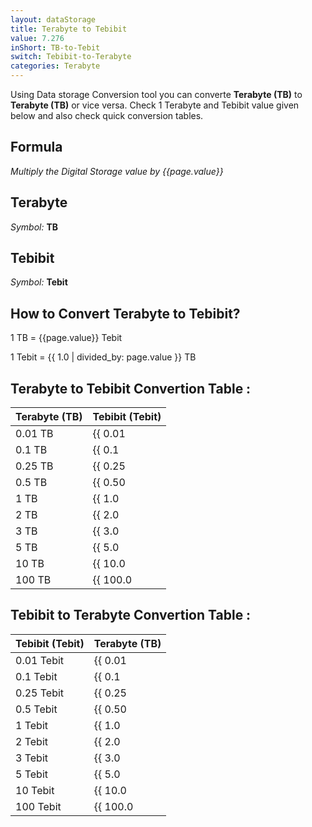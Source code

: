 ```yaml
---
layout: dataStorage
title: Terabyte to Tebibit
value: 7.276
inShort: TB-to-Tebit
switch: Tebibit-to-Terabyte
categories: Terabyte
---
```


Using Data storage Conversion tool you can converte **Terabyte (TB)** to **Terabyte (TB)** or vice versa. Check 1 Terabyte and Tebibit value given below and also check quick conversion tables.

## Formula
*Multiply the Digital Storage value by {{page.value}}*

## Terabyte
*Symbol:* **TB**

## Tebibit
*Symbol:* **Tebit**

## How to Convert Terabyte to Tebibit?

1 TB = {{page.value}} Tebit

1 Tebit = {{ 1.0 | divided_by: page.value }} TB


## Terabyte to Tebibit Convertion Table :

| Terabyte (TB) | Tebibit (Tebit) |
| ---- | ---- |
| 0.01 TB | {{ 0.01 | times: page.value }} Tebit |
| 0.1 TB | {{ 0.1 | times: page.value }} Tebit |
| 0.25 TB | {{ 0.25 | times: page.value }} Tebit |
| 0.5 TB | {{ 0.50 | times: page.value }} Tebit |
| 1 TB | {{ 1.0 | times: page.value }} Tebit |
| 2 TB | {{ 2.0 | times: page.value }} Tebit |
| 3 TB | {{ 3.0 | times: page.value }} Tebit |
| 5 TB | {{ 5.0 | times: page.value }} Tebit |
| 10 TB | {{ 10.0 | times: page.value }} Tebit |
| 100 TB | {{ 100.0 | times: page.value }} Tebit |

## Tebibit to Terabyte Convertion Table :

| Tebibit (Tebit) | Terabyte (TB) |
| ---- | ---- |
| 0.01 Tebit | {{ 0.01 | divided_by: page.value }} TB |
| 0.1 Tebit | {{ 0.1 | divided_by: page.value }} TB |
| 0.25 Tebit | {{ 0.25 | divided_by: page.value }} TB |
| 0.5 Tebit | {{ 0.50 | divided_by: page.value }} TB |
| 1 Tebit | {{ 1.0 | divided_by: page.value }} TB |
| 2 Tebit | {{ 2.0 | divided_by: page.value }} TB |
| 3 Tebit | {{ 3.0 | divided_by: page.value }} TB |
| 5 Tebit | {{ 5.0 | divided_by: page.value }} TB |
| 10 Tebit | {{ 10.0 | divided_by: page.value }} TB |
| 100 Tebit | {{ 100.0 | divided_by: page.value }} TB |


<script>
document.getElementById('selectInput')[16].selected = true
document.getElementById('selectOutput')[15].selected = true
</script>
